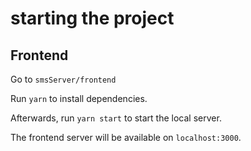 # starting the project

## Frontend

Go to `smsServer/frontend`

Run `yarn` to install dependencies.

Afterwards, run `yarn start` to start the local server.

The frontend server will be available on `localhost:3000`.
